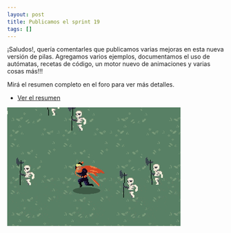 ```yaml
---
layout: post
title: Publicamos el sprint 19
tags: []
---
```


¡Saludos!, quería comentarles que publicamos varias mejoras
en esta nueva versión de pilas. Agregamos varios ejemplos,
documentamos el uso de autómatas, recetas de código, un motor
nuevo de animaciones y varias cosas más!!!

Mirá el resumen completo en el foro para ver más detalles.

- [Ver el resumen](https://foro.pilas-engine.com.ar/t/resumen-del-sprint-19/1932)

![](/assets/noticias/sprint-19.gif)
